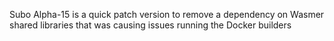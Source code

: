 Subo Alpha-15 is a quick patch version to remove a dependency on Wasmer shared libraries that was causing issues running the Docker builders